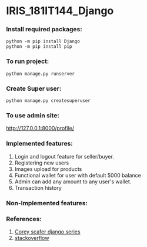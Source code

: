 # IRIS_181IT144_Django

### Install required packages: 

```python -m pip install Django```<br />
```python -m pip install pip```


### To run project:
```python manage.py runserver```

### Create Super user:
```python manage.py createsuperuser```
### To use admin site:
  http://127.0.0.1:8000/profile/
### Implemented features:
1) Login and logout feature for seller/buyer.
2) Registering new users
3) Images upload for products
4) Functional wallet for user with default 5000 balance
5) Admin can add any amount to any user's wallet.
6) Transaction history  



### Non-Implemented features:


### References:
1) [Corey scafer django series](https://www.youtube.com/watch?v=UmljXZIypDc&list=PL-osiE80TeTtoQCKZ03TU5fNfx2UY6U4p)
2) [stackoverflow](https://www.stackoverflow.com)


